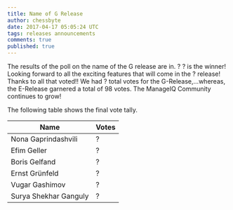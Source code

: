 ```yaml
---
title: Name of G Release
author: chessbyte
date: 2017-04-17 05:05:24 UTC
tags: releases announcements
comments: true
published: true
---
```


The results of the poll on the name of the G release are in.  ? ? is the winner! Looking forward to all the exciting features that will come in the ? release! Thanks to all that voted!! We had ? total votes for the G-Release,...whereas, the E-Release garnered a total of 98 votes. The ManageIQ Community continues to grow!

The following table shows the final vote tally.

| Name | Votes |
| ---- | ----- |
| Nona Gaprindashvili | ? |
| Efim Geller | ? |
| Boris Gelfand | ? |
| Ernst Grünfeld | ? |
| Vugar Gashimov | ? |
| Surya Shekhar Ganguly | ? |
